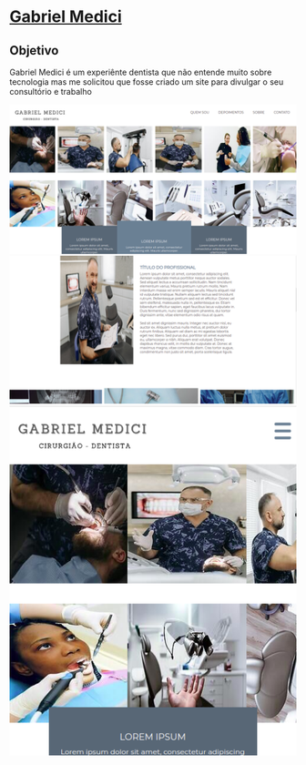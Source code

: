 # <a href="https://devnylo.github.io/Gabriel-Medici/">Gabriel Medici</a>

## Objetivo

<p>Gabriel Medici é um experiênte dentista que não entende muito sobre tecnologia mas me solicitou que fosse criado um site para divulgar o seu consultório e trabalho</p>

<img src="https://github.com/DevNylo/DevNylo/blob/main/Preview-Pages/gabriel2.png" width="600"></img>
<img src="https://github.com/DevNylo/DevNylo/blob/main/Preview-Pages/gabriel3.png" width="600"></img>
<img src="https://github.com/DevNylo/DevNylo/blob/main/Preview-Pages/gabriel1.png" width="600"></img>


